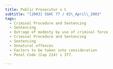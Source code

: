 ```yaml
---
title: Public Prosecutor v C 
subtitle: "[2003] SGHC 77 / 02\_April\_2003"
tags:
  - Criminal Procedure and Sentencing
  - Sentencing
  - Outrage of modesty by use of criminal force
  - Criminal Procedure and Sentencing
  - Sentencing
  - Unnatural offences
  - Factors to be taken into consideration
  - Penal Code (Cap 224) s 377.

---
```


